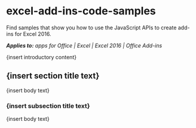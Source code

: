 
# excel-add-ins-code-samples
Find samples that show you how to use the JavaScript APIs to create add-ins for Excel 2016.

 _**Applies to:** apps for Office | Excel | Excel 2016 | Office Add-ins_

{insert introductory content}

## {insert section title text}

{insert body text}


### {insert subsection title text}

{insert body text}

